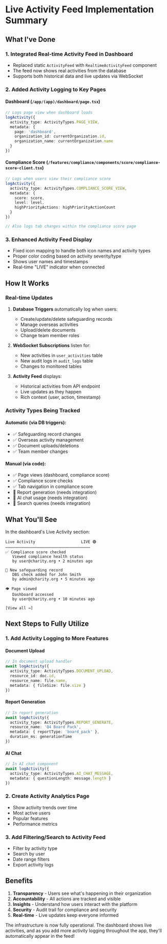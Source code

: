 # Live Activity Feed Implementation Summary

## What I've Done

### 1. **Integrated Real-time Activity Feed in Dashboard**
- Replaced static `ActivityFeed` with `RealtimeActivityFeed` component
- The feed now shows real activities from the database
- Supports both historical data and live updates via WebSocket

### 2. **Added Activity Logging to Key Pages**

#### Dashboard (`/app/(app)/dashboard/page.tsx`)
```typescript
// Logs page view when dashboard loads
logActivity({
  activity_type: ActivityTypes.PAGE_VIEW,
  metadata: { 
    page: 'dashboard',
    organization_id: currentOrganization.id,
    organization_name: currentOrganization.name
  }
})
```

#### Compliance Score (`/features/compliance/components/score/compliance-score-client.tsx`)
```typescript
// Logs when users view their compliance score
logActivity({
  activity_type: ActivityTypes.COMPLIANCE_SCORE_VIEW,
  metadata: {
    score: score,
    level: level,
    highPriorityActions: highPriorityActionCount
  }
})

// Also logs tab changes within the compliance score page
```

### 3. **Enhanced Activity Feed Display**
- Fixed icon mapping to handle both icon names and activity types
- Proper color coding based on activity severity/type
- Shows user names and timestamps
- Real-time "LIVE" indicator when connected

## How It Works

### Real-time Updates
1. **Database Triggers** automatically log when users:
   - Create/update/delete safeguarding records
   - Manage overseas activities
   - Upload/delete documents
   - Change team member roles

2. **WebSocket Subscriptions** listen for:
   - New activities in `user_activities` table
   - New audit logs in `audit_logs` table
   - Changes to monitored tables

3. **Activity Feed** displays:
   - Historical activities from API endpoint
   - Live updates as they happen
   - Rich context (user, action, timestamp)

### Activity Types Being Tracked

#### Automatic (via DB triggers):
- ✅ Safeguarding record changes
- ✅ Overseas activity management
- ✅ Document uploads/deletions
- ✅ Team member changes

#### Manual (via code):
- ✅ Page views (dashboard, compliance score)
- ✅ Compliance score checks
- ✅ Tab navigation in compliance score
- 🔄 Report generation (needs integration)
- 🔄 AI chat usage (needs integration)
- 🔄 Search queries (needs integration)

## What You'll See

In the dashboard's Live Activity section:
```
Live Activity                    LIVE 🟢
─────────────────────────────────────
✅ Compliance score checked
   Viewed compliance health status
   by user@charity.org • 2 minutes ago

📄 New safeguarding record
   DBS check added for John Smith
   by admin@charity.org • 5 minutes ago

👁️ Page viewed
   Dashboard accessed
   by user@charity.org • 10 minutes ago

[View all →]
```

## Next Steps to Fully Utilize

### 1. Add Activity Logging to More Features

#### Document Upload
```typescript
// In document upload handler
await logActivity({
  activity_type: ActivityTypes.DOCUMENT_UPLOAD,
  resource_id: doc.id,
  resource_name: file.name,
  metadata: { fileSize: file.size }
})
```

#### Report Generation
```typescript
// In report generation
await logActivity({
  activity_type: ActivityTypes.REPORT_GENERATE,
  resource_name: 'Q4 Board Pack',
  metadata: { reportType: 'board_pack' },
  duration_ms: generationTime
})
```

#### AI Chat
```typescript
// In AI chat component
await logActivity({
  activity_type: ActivityTypes.AI_CHAT_MESSAGE,
  metadata: { questionLength: message.length }
})
```

### 2. Create Activity Analytics Page
- Show activity trends over time
- Most active users
- Popular features
- Performance metrics

### 3. Add Filtering/Search to Activity Feed
- Filter by activity type
- Search by user
- Date range filters
- Export activity logs

## Benefits

1. **Transparency** - Users see what's happening in their organization
2. **Accountability** - All actions are tracked and visible
3. **Insights** - Understand how users interact with the platform
4. **Security** - Audit trail for compliance and security
5. **Real-time** - Live updates keep everyone informed

The infrastructure is now fully operational. The dashboard shows live activities, and as you add more activity logging throughout the app, they'll automatically appear in the feed!